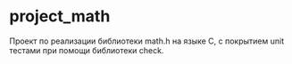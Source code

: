 # project_math
Проект по реализации библиотеки math.h на языке С, с покрытием unit тестами при помощи библиотеки check.
